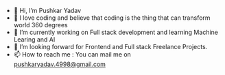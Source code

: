- 👋 Hi, I’m Pushkar Yadav
- 👀 I love coding and believe that coding is the thing that can transform world 360 degrees
- 🌱 I’m currently  working on Full stack development and learning Machine Learing and AI
- 💞️ I’m looking forward for Frontend and Full stack Freelance Projects.
- 📫 How to reach me : You can mail me on pushkaryadav.4998@gmail.com

<!---
Pushkar98-crypto/Pushkar98-crypto is a ✨ special ✨ repository because its `README.md` (this file) appears on your GitHub profile.
You can click the Preview link to take a look at your changes.
--->
